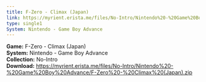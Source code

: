 ```yaml
---
title: F-Zero - Climax (Japan)
link: https://myrient.erista.me/files/No-Intro/Nintendo%20-%20Game%20Boy%20Advance/F-Zero%20-%20Climax%20(Japan).zip
type: single1
System: Nintendo - Game Boy Advance
---
```

<b>Game:</b> F-Zero - Climax (Japan)<br>
<b>System:</b> Nintendo - Game Boy Advance<br>
<b>Collection:</b> No-Intro<br>
<b>Download:</b> https://myrient.erista.me/files/No-Intro/Nintendo%20-%20Game%20Boy%20Advance/F-Zero%20-%20Climax%20(Japan).zip